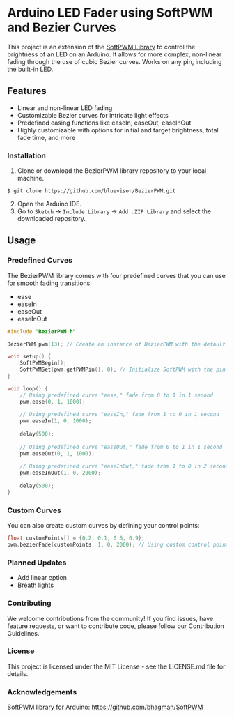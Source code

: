 # Arduino LED Fader using SoftPWM and Bezier Curves

This project is an extension of the [SoftPWM Library](https://github.com/bhagman/SoftPWM) to control the brightness of an LED on an Arduino. It allows for more complex, non-linear fading through the use of cubic Bezier curves. Works on any pin, including the built-in LED.

## Features

- Linear and non-linear LED fading
- Customizable Bezier curves for intricate light effects
- Predefined easing functions like easeIn, easeOut, easeInOut
- Highly customizable with options for initial and target brightness, total fade time, and more

### Installation

1. Clone or download the BezierPWM library repository to your local machine.

```shell
$ git clone https://github.com/bluevisor/BezierPWM.git
```
2. Open the Arduino IDE.
3. Go to `Sketch` -> `Include Library` -> `Add .ZIP Library` and select the downloaded repository.

## Usage

### Predefined Curves

The BezierPWM library comes with four predefined curves that you can use for smooth fading transitions:

- ease
- easeIn
- easeOut
- easeInOut

```cpp
#include "BezierPWM.h"

BezierPWM pwm(13); // Create an instance of BezierPWM with the default pin 13

void setup() {
    SoftPWMBegin();
    SoftPWMSet(pwm.getPWMPin(), 0); // Initialize SoftPWM with the pin from your BezierPWM instance
}

void loop() {
    // Using predefined curve "ease," fade from 0 to 1 in 1 second
    pwm.ease(0, 1, 1000);
    
    // Using predefined curve "easeIn," fade from 1 to 0 in 1 second
    pwm.easeIn(1, 0, 1000);
    
    delay(500);
    
    // Using predefined curve "easeOut," fade from 0 to 1 in 1 second
    pwm.easeOut(0, 1, 1000);
    
    // Using predefined curve "easeInOut," fade from 1 to 0 in 2 seconds
    pwm.easeInOut(1, 0, 2000);
    
    delay(500);
}
```

### Custom Curves
You can also create custom curves by defining your control points:
```cpp
float customPoints[] = {0.2, 0.1, 0.6, 0.9};
pwm.bezierFade(customPoints, 1, 0, 2000); // Using custom control points, fade from 1 to 0 in 2 seconds
```

### Planned Updates
- Add linear option
- Breath lights

### Contributing
We welcome contributions from the community! If you find issues, have feature requests, or want to contribute code, please follow our Contribution Guidelines.

### License
This project is licensed under the MIT License - see the LICENSE.md file for details.

### Acknowledgements
SoftPWM library for Arduino: https://github.com/bhagman/SoftPWM

